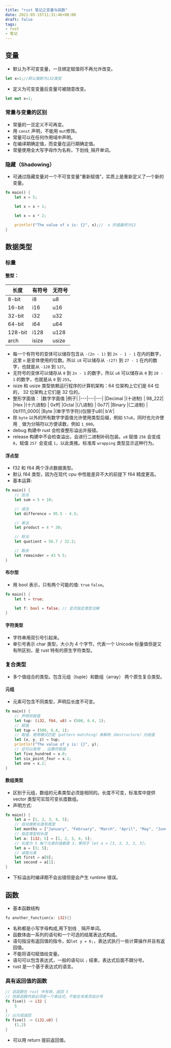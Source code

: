 ```yaml
---
title: "rust 笔记之变量与函数"
date: 2021-05-15T11:31:46+08:00
draft: false
tags:
- rust
- 笔记
---
```

## 变量
- 默认为不可变变量，一旦绑定赋值将不再允许改变。
```rust
let x=1;//默认推断为i32类型
```
- 定义为可变变量后变量可被随意改变。
```rust
let mut x=1;
```
### 常量与变量的区别
- 常量的一旦定义不可再变。
- 用 `const` 声明，不能用 `mut`修饰。
- 常量可以在任何作用域中声明。
- 在编译期确定值，而变量在运行期确定值。
- 常量使用全大写字母作为名称，下划线`_`隔开单词。
### 隐藏（Shadowing）
- 可通过隐藏变量对一个不可变变量“重新赋值”，实质上是重新定义了一个新的变量。
```rust
fn main() {
    let x = 5;

    let x = x + 1;

    let x = x * 2;

    println!("The value of x is: {}", x);//  x 的值最终为12
}
```
## 数据类型
### 标量
#### 整型：
|长度|有符号|无符号|
|---|---|---|
|8-bit	 |i8	|u8 |
|16-bit	 |i16	|u16|
|32-bit	 |i32	|u32|
|64-bit	 |i64	|u64|
|128-bit |i128	|u128|
|arch	 |isize	|usize|

- 每一个有符号的变体可以储存包含从 `-(2n - 1)` 到 `2n - 1 - 1` 在内的数字，这里 `n` 是变体使用的位数。所以 `i8` 可以储存从 `-(27)` 到 `27 - 1` 在内的数字，也就是从 `-128` 到 `127`。
- 无符号的变体可以储存从 `0` 到 `2n - 1` 的数字，所以 `u8` 可以储存从 `0` 到 `28 - 1` 的数字，也就是从 `0` 到 `255`。
- isize 和 usize 类型依赖运行程序的计算机架构：64 位架构上它们是 64 位的， 32 位架构上它们是 32 位的。
- 整形字面值：
|数字字面值	|例子|
|---|---|---|
|Decimal  |(十进制)	           | 98_222|
|Hex      |(十六进制)	       | 0xff|
|Octal    |(八进制)	           | 0o77|
|Binary   |(二进制)	           | 0b1111_0000|
|Byte     |(单字节字符)(仅限于u8)| b'A'|
- 除 `byte` 以外的所有数字字面值允许使用类型后缀，例如 `57u8`，同时也允许使用 `_` 做为分隔符以方便读数，例如 `1_000`。
- debug 构建中 rust 会检查整形溢出并报错。
- release 构建中不会检查溢出，会进行二进制补码包装。`u8` 赋值 `256` 会变成 `0`，赋值 `257 `会变成 `1`，以此类推。标准库 `wrapping` 类型显示这种行为。
#### 浮点型
- f32 和 f64 两个浮点数据类型。
- 默认 f64 类型，因为在现代 cpu 中性能差异不大的前提下 f64 精度更高。
- 基本运算:
```rust
fn main() {
    // 加法
    let sum = 5 + 10;

    // 减法
    let difference = 95.5 - 4.3;

    // 乘法
    let product = 4 * 30;

    // 除法
    let quotient = 56.7 / 32.2;

    // 取余
    let remainder = 43 % 5;
}
```
#### 布尔型
- 用 bool 表示，只有两个可能的值: `true` `false`。
```rust
fn main() {
    let t = true;

    let f: bool = false; // 显式指定类型注解
}
```
#### 字符类型
- 字符串用双引号引起来。
- 单引号表示 char 类型，大小为 4 个字节，代表一个 Unicode 标量值但是又有所区别，是 rust 特有的原生字符类型。
### 复合类型
- 多个值组合的类型。包含元组（tuple）和数组（array） 两个原生复合类型。
#### 元组
- 元素可包含不同类型，声明后长度不可变。
```rust
fn main() {
    // 声明并赋值
    let tup: (i32, f64, u8) = (500, 6.4, 1);
    // 赋值
    let tup = (500, 6.4, 1);
    // 取值，使用模式匹配（pattern matching）来解构（destructure）元组值
    let (x, y, z) = tup;
    println!("The value of y is: {}", y);
    // 还可以使用 . 运算符取值
    let five_hundred = x.0;
    let six_point_four = x.1;
    let one = x.2;
}
```
#### 数组类型
- 区别于元组，数组的元素类型必须是相同的。长度不可变，标准库中提供 vector 类型可实现可变长度数组。
- 声明方式:
```rust
fn main() {
    let a = [1, 2, 3, 4, 5];
    // 自动推断长度和类型
    let months = ["January", "February", "March", "April", "May", "June", "July","August", "September", "October", "November", "December"];
    // 指定类型和长度
    let a: [i32; 5] = [1, 2, 3, 4, 5];
    // 长度为 5 每个元素的值都是 3，等同于 let a = [3, 3, 3, 3, 3];
    let a = [3; 5];
    // 读取元素  
    let first = a[0];
    let second = a[1];
}
```
- 下标溢出时编译期不会出错但是会产生 runtime 错误。
## 函数
- 基本函数结构
```rust
fu another_function(x: i32){}
```
- 名称都是小写字母构成,用下划线 `_` 隔开单词。
- 函数体由一系列的语句和一个可选的结尾表达式构成。
- 语句指没有返回值的指令，如`let y = 6;`，表达式执行一些计算操作并且有返回值。
- 不能将语句赋值给变量。
- 语句可以包含表达式，一般的语句以 `;` 结束，表达式后面不跟分号。
- rust 是一个基于表达式的语言。
### 具有返回值的函数
```rust
// 该函数在 rust 中有效，返回 5
// 但是函数内容必须是一个表达式，不能在末尾添加分号
fn five() -> i32 {
    5
}
// 以元组返回
fn five() -> (i32,u8) {
    (1,2)
}
```
- 可以用 return 提前返回值。